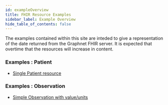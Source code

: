 ```yaml
---
id: exampleOverview
title: FHIR Resource Examples
sidebar_label: Example Overview
hide_table_of_contents: false
---
```


The examples contained within this site are inteded to give a representation of the date returned from the Graphnet FHIR server.
It is expected that overtime that the resources will increase in content.

### Examples : Patient

- [Single Patient resource](examplePatient)

### Examples : Observation

- [Simple Observation with value/units](exampleObservation-1)
